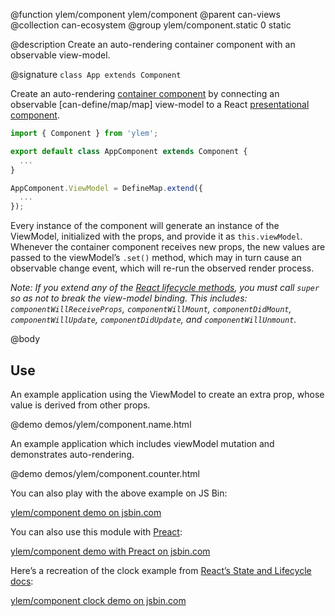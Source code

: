 @function ylem/component ylem/component
@parent can-views
@collection can-ecosystem
@group ylem/component.static 0 static

@description Create an auto-rendering container component with an observable view-model.

@signature `class App extends Component`

Create an auto-rendering [container component](https://medium.com/@dan_abramov/smart-and-dumb-components-7ca2f9a7c7d0#.v9i90qbq8) by connecting an observable [can-define/map/map] view-model to a React [presentational component](https://medium.com/@dan_abramov/smart-and-dumb-components-7ca2f9a7c7d0#.v9i90qbq8).

```javascript
import { Component } from 'ylem';

export default class AppComponent extends Component {
  ...
}

AppComponent.ViewModel = DefineMap.extend({
  ...
});
```

Every instance of the component will generate an instance of the ViewModel, initialized with the props, and provide it as `this.viewModel`. Whenever the container component receives new props, the new values are passed to the viewModel’s `.set()` method, which may in turn cause an observable change event, which will re-run the observed render process.

_Note: If you extend any of the [React lifecycle methods](https://facebook.github.io/react/docs/react-component.html#the-component-lifecycle), you must call `super` so as not to break the view-model binding. This includes: `componentWillReceiveProps`, `componentWillMount`, `componentDidMount`, `componentWillUpdate`, `componentDidUpdate`, and `componentWillUnmount`._


@body

## Use

An example application using the ViewModel to create an extra prop, whose value is derived from other props.

@demo demos/ylem/component.name.html

An example application which includes viewModel mutation and demonstrates auto-rendering.

@demo demos/ylem/component.counter.html

You can also play with the above example on JS Bin:

<a class="jsbin-embed" href="https://jsbin.com/lunajov/1/embed?js,output">ylem/component demo on jsbin.com</a>

You can also use this module with [Preact](https://preactjs.com):

<a class="jsbin-embed" href="https://jsbin.com/fuxerik/2/embed?js,output">ylem/component demo with Preact on jsbin.com</a>

Here’s a recreation of the clock example from [React’s State and Lifecycle docs](https://facebook.github.io/react/docs/state-and-lifecycle.html):

<a class="jsbin-embed" href="https://jsbin.com/zikaxuy/4/embed?js,output">ylem/component clock demo on jsbin.com</a>

<script src="https://static.jsbin.com/js/embed.min.js?4.0.4"></script>
